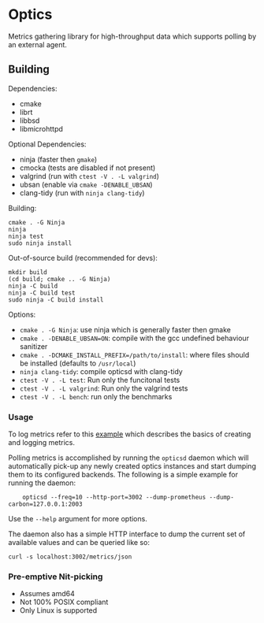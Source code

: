# Optics

Metrics gathering library for high-throughput data which supports polling by an
external agent.


## Building

Dependencies:
- cmake
- librt
- libbsd
- libmicrohttpd

Optional Dependencies:
- ninja (faster then `gmake`)
- cmocka (tests are disabled if not present)
- valgrind (run with `ctest -V . -L valgrind`)
- ubsan (enable via `cmake -DENABLE_UBSAN`)
- clang-tidy (run with `ninja clang-tidy`)

Building:
```
cmake . -G Ninja
ninja
ninja test
sudo ninja install
```

Out-of-source build (recommended for devs):
```
mkdir build
(cd build; cmake .. -G Ninja)
ninja -C build
ninja -C build test
sudo ninja -C build install
```

Options:
- `cmake . -G Ninja`: use ninja which is generally faster then gmake
- `cmake . -DENABLE_UBSAN=ON`: compile with the gcc undefined behaviour sanitizer
- `cmake . -DCMAKE_INSTALL_PREFIX=/path/to/install`: where files should be
  installed (defaults to `/usr/local`)
- `ninja clang-tidy`: compile opticsd with clang-tidy
- `ctest -V . -L test`: Run only the funcitonal tests
- `ctest -V . -L valgrind`: Run only the valgrind tests
- `ctest -V . -L bench`: run only the benchmarks


### Usage

To log metrics refer to this [example](test/example.c) which describes the
basics of creating and logging metrics.

Polling metrics is accomplished by running the `opticsd` daemon which will
automatically pick-up any newly created optics instances and start dumping them
to its configured backends. The following is a simple example for running the
daemon:

```
	opticsd --freq=10 --http-port=3002 --dump-prometheus --dump-carbon=127.0.0.1:2003
```

Use the `--help` argument for more options.

The daemon also has a simple HTTP interface to dump the current set of available
values and can be queried like so:

```
curl -s localhost:3002/metrics/json
```

### Pre-emptive Nit-picking

* Assumes amd64
* Not 100% POSIX compliant
* Only Linux is supported
